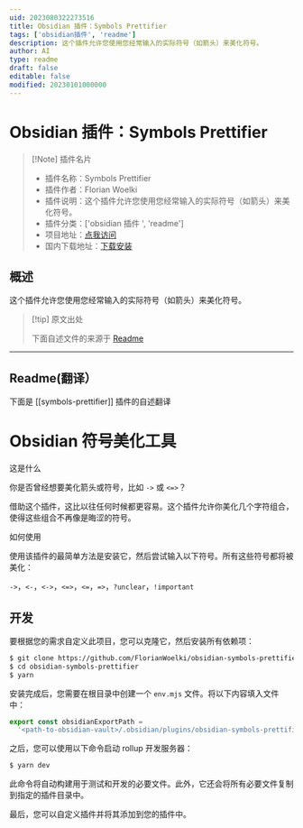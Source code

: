 ```yaml
---
uid: 2023080322273516
title: Obsidian 插件：Symbols Prettifier
tags: ['obsidian插件', 'readme']
description: 这个插件允许您使用您经常输入的实际符号（如箭头）来美化符号。
author: AI
type: readme
draft: false
editable: false
modified: 20230101000000
---
```


# Obsidian 插件：Symbols Prettifier

> [!Note] 插件名片
> - 插件名称：Symbols Prettifier
> - 插件作者：Florian Woelki
> - 插件说明：这个插件允许您使用您经常输入的实际符号（如箭头）来美化符号。
> - 插件分类：['obsidian 插件 ', 'readme']
> - 项目地址：[点我访问](https://github.com/FlorianWoelki/obsidian-symbols-prettifier)
> - 国内下载地址：[下载安装](https://pkmer.cn/products/plugin/pluginMarket/?symbols-prettifier)

## 概述

这个插件允许您使用您经常输入的实际符号（如箭头）来美化符号。

> [!tip] 原文出处
>
>下面自述文件的来源于 [Readme](https://ghproxy.net/https://raw.githubusercontent.com/FlorianWoelki/obsidian-symbols-prettifier/master/README.md)

---

## Readme(翻译）

下面是 [[symbols-prettifier]] 插件的自述翻译

# Obsidian 符号美化工具

这是什么

你是否曾经想要美化箭头或符号，比如 `->` 或 `<=>`？

借助这个插件，这比以往任何时候都更容易。这个插件允许你美化几个字符组合，使得这些组合不再像是晦涩的符号。

如何使用

使用该插件的最简单方法是安装它，然后尝试输入以下符号。所有这些符号都将被美化：

`->`，`<-`，`<->`，`<=>`，`<=`，`=>`，`?unclear`，`!important`

## 开发

要根据您的需求自定义此项目，您可以克隆它，然后安装所有依赖项：

```sh
$ git clone https://github.com/FlorianWoelki/obsidian-symbols-prettifier
$ cd obsidian-symbols-prettifier
$ yarn
```

安装完成后，您需要在根目录中创建一个 `env.mjs` 文件。将以下内容填入文件中：

```js
export const obsidianExportPath =
  '<path-to-obsidian-vault>/.obsidian/plugins/obsidian-symbols-prettifier';
```

之后，您可以使用以下命令启动 rollup 开发服务器：

```sh
$ yarn dev
```

此命令将自动构建用于测试和开发的必要文件。此外，它还会将所有必要文件复制到指定的插件目录中。

最后，您可以自定义插件并将其添加到您的插件中。
